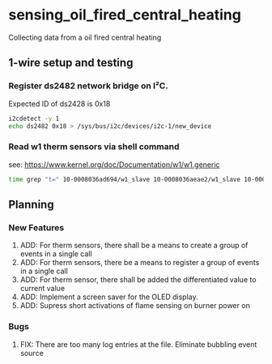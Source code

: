 # sensing_oil_fired_central_heating
Collecting data from a oil fired central heating

## 1-wire setup and testing

### Register ds2482 network bridge on I²C.
Expected ID of ds2428 is 0x18
```bash
i2cdetect -y 1
echo ds2482 0x18 > /sys/bus/i2c/devices/i2c-1/new_device
```

### Read w1 therm sensors via shell command

see: https://www.kernel.org/doc/Documentation/w1/w1.generic

```bash
time grep "t=" 10-0008036ad694/w1_slave 10-0008036aeae2/w1_slave 10-00080373db9b/w1_slave
```

## Planning

### New Features

1. ADD: For therm sensors, there shall be a means to create a group of events in a single call
2. ADD: For therm sensors, there be a means to register a group of events in a single call
3. ADD: For therm sensor, there shall be added the differentiated value to current value
4. ADD: Implement a screen saver for the OLED display. 
5. ADD: Supress short activations of flame sensing on burner power on

### Bugs

1. FIX: There are too many log entries at the file. Eliminate bubbling event source
